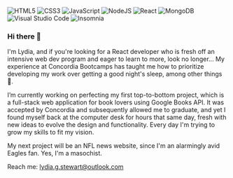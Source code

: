 ![HTML5](https://img.shields.io/badge/html5-%23E34F26.svg?style=for-the-badge&logo=html5&logoColor=white) ![CSS3](https://img.shields.io/badge/css3-%231572B6.svg?style=for-the-badge&logo=css3&logoColor=white) ![JavaScript](https://img.shields.io/badge/javascript-%23323330.svg?style=for-the-badge&logo=javascript&logoColor=%23F7DF1E) ![NodeJS](https://img.shields.io/badge/node.js-6DA55F?style=for-the-badge&logo=node.js&logoColor=white) ![React](https://img.shields.io/badge/react-%2320232a.svg?style=for-the-badge&logo=react&logoColor=%2361DAFB) ![MongoDB](https://img.shields.io/badge/MongoDB-%234ea94b.svg?style=for-the-badge&logo=mongodb&logoColor=white) ![Visual Studio Code](https://img.shields.io/badge/Visual%20Studio%20Code-0078d7.svg?style=for-the-badge&logo=visual-studio-code&logoColor=white) ![Insomnia](https://img.shields.io/badge/Insomnia-black?style=for-the-badge&logo=insomnia&logoColor=5849BE)

### Hi there 👋

I'm Lydia, and if you're looking for a React developer who is fresh off an intensive web dev program and eager to learn to more, look no longer... My experience at Concordia Bootcamps has taught me how to prioritize developing my work over getting a good night's sleep, among other things 🫠.

I’m currently working on perfecting my first top-to-bottom project, which is a full-stack web application for book lovers using Google Books API. It was accepted by Concordia and subsequently allowed me to graduate, and yet I found myself back at the computer desk for hours that same day, fresh with new ideas to evolve the design and functionality. Every day I'm trying to grow my skills to fit my vision.

My next project will be an NFL news website, since I'm an alarmingly avid Eagles fan. Yes, I'm a masochist.

Reach me: <a href = "mailto: lydia.g.stewart@outlook.com">lydia.g.stewart@outlook.com</a>


